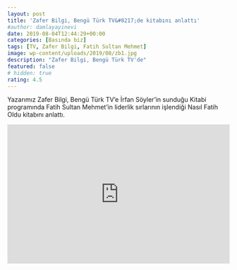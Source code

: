```yaml
---
layout: post
title: 'Zafer Bilgi, Bengü Türk TV&#8217;de kitabını anlattı'
#author: damlayayinevi
date: 2019-08-04T12:44:29+00:00
categories: [Basında biz]
tags: [TV, Zafer Bilgi, Fatih Sultan Mehmet]
image: wp-content/uploads/2019/08/zb1.jpg
description: "Zafer Bilgi, Bengü Türk TV'de"
featured: false
# hidden: true
rating: 4.5
---
```

Yazarımız Zafer Bilgi, Bengü Türk TV&#8217;e İrfan Söyler&#8217;in sunduğu Kitabi programında Fatih Sultan Mehmet&#8217;in liderlik sırlarının işlendiği Nasıl Fatih Oldu kitabını anlattı.
<iframe src="https://www.youtube.com/embed/pxbG8szo-ME?rel=0&amp;enablejsapi=1&amp;wmode=opaque" width="100%" height="315" frameborder="0" allowfullscreen="allowfullscreen"></iframe>